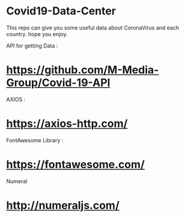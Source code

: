 # Covid19-Data-Center
This repo can give you some useful data about CoronaVirus and each country.
hope you enjoy.

API for getting Data :
# https://github.com/M-Media-Group/Covid-19-API

AXIOS : 
# https://axios-http.com/

FontAwesome Library : 
# https://fontawesome.com/

Numeral
# http://numeraljs.com/